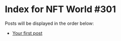 # Index for NFT World #301
Posts will be displayed in the order below:

- [Your first post](./001-first.md)

